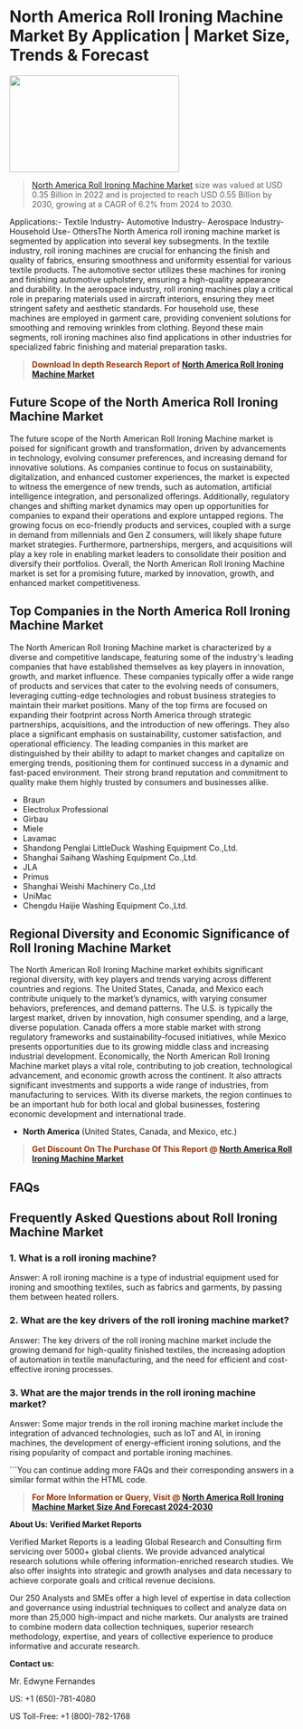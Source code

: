 <p><h1>North America Roll Ironing Machine Market By Application | Market Size, Trends & Forecast</h1><p><img class="aligncenter size-medium wp-image-105565" src="https://ffe5etoiles.com/wp-content/uploads/2025/01/MST7-300x171.png" alt="" width="300" height="171" /></p><blockquote><p><a href="https://www.verifiedmarketreports.com/download-sample/?rid=319656&utm_source=Github-NA&utm_medium=355" target="_blank">North America Roll Ironing Machine Market</a> size was valued at USD 0.35 Billion in 2022 and is projected to reach USD 0.55 Billion by 2030, growing at a CAGR of 6.2% from 2024 to 2030.</p></blockquote>Applications:- Textile Industry- Automotive Industry- Aerospace Industry- Household Use- OthersThe North America roll ironing machine market is segmented by application into several key subsegments. In the textile industry, roll ironing machines are crucial for enhancing the finish and quality of fabrics, ensuring smoothness and uniformity essential for various textile products. The automotive sector utilizes these machines for ironing and finishing automotive upholstery, ensuring a high-quality appearance and durability. In the aerospace industry, roll ironing machines play a critical role in preparing materials used in aircraft interiors, ensuring they meet stringent safety and aesthetic standards. For household use, these machines are employed in garment care, providing convenient solutions for smoothing and removing wrinkles from clothing. Beyond these main segments, roll ironing machines also find applications in other industries for specialized fabric finishing and material preparation tasks.</p><blockquote><p><span style="color: #993300;"><strong>Download In depth Research Report of <a href="https://www.verifiedmarketreports.com/download-sample/?rid=319656&utm_source=Github-NA&utm_medium=355">North America Roll Ironing Machine Market</a></strong></span></p></blockquote><h2>Future Scope of the North America Roll Ironing Machine Market</h2><p>The future scope of the North American Roll Ironing Machine market is poised for significant growth and transformation, driven by advancements in technology, evolving consumer preferences, and increasing demand for innovative solutions. As companies continue to focus on sustainability, digitalization, and enhanced customer experiences, the market is expected to witness the emergence of new trends, such as automation, artificial intelligence integration, and personalized offerings. Additionally, regulatory changes and shifting market dynamics may open up opportunities for companies to expand their operations and explore untapped regions. The growing focus on eco-friendly products and services, coupled with a surge in demand from millennials and Gen Z consumers, will likely shape future market strategies. Furthermore, partnerships, mergers, and acquisitions will play a key role in enabling market leaders to consolidate their position and diversify their portfolios. Overall, the North American Roll Ironing Machine market is set for a promising future, marked by innovation, growth, and enhanced market competitiveness.</p><h2>Top Companies in the North America Roll Ironing Machine Market</h2><p>The North American Roll Ironing Machine market is characterized by a diverse and competitive landscape, featuring some of the industry's leading companies that have established themselves as key players in innovation, growth, and market influence. These companies typically offer a wide range of products and services that cater to the evolving needs of consumers, leveraging cutting-edge technologies and robust business strategies to maintain their market positions. Many of the top firms are focused on expanding their footprint across North America through strategic partnerships, acquisitions, and the introduction of new offerings. They also place a significant emphasis on sustainability, customer satisfaction, and operational efficiency. The leading companies in this market are distinguished by their ability to adapt to market changes and capitalize on emerging trends, positioning them for continued success in a dynamic and fast-paced environment. Their strong brand reputation and commitment to quality make them highly trusted by consumers and businesses alike.</p><p><ul><li>Braun </li><li> Electrolux Professional </li><li> Girbau </li><li> Miele </li><li> Lavamac </li><li> Shandong Penglai LittleDuck Washing Equipment Co.,Ltd. </li><li> Shanghai Saihang Washing Equipment Co.,Ltd. </li><li> JLA </li><li> Primus </li><li> Shanghai Weishi Machinery Co.,Ltd </li><li> UniMac </li><li> Chengdu Haijie Washing Equipment Co.,Ltd.</li></ul></p><h2>Regional Diversity and Economic Significance of Roll Ironing Machine Market</h2><p>The North American Roll Ironing Machine market exhibits significant regional diversity, with key players and trends varying across different countries and regions. The United States, Canada, and Mexico each contribute uniquely to the market’s dynamics, with varying consumer behaviors, preferences, and demand patterns. The U.S. is typically the largest market, driven by innovation, high consumer spending, and a large, diverse population. Canada offers a more stable market with strong regulatory frameworks and sustainability-focused initiatives, while Mexico presents opportunities due to its growing middle class and increasing industrial development. Economically, the North American Roll Ironing Machine market plays a vital role, contributing to job creation, technological advancement, and economic growth across the continent. It also attracts significant investments and supports a wide range of industries, from manufacturing to services. With its diverse markets, the region continues to be an important hub for both local and global businesses, fostering economic development and international trade.</p><ul> <li><strong>North America</strong> (United States, Canada, and Mexico, etc.)</li></ul><blockquote><p><span style="color: #993300;"><strong>Get Discount On The Purchase Of This Report @ <a href="https://www.verifiedmarketreports.com/ask-for-discount/?rid=319656&utm_source=Github-NA&utm_medium=355">North America Roll Ironing Machine Market</a></strong></span></p></blockquote><h2>FAQs</h2><p><h2>Frequently Asked Questions about Roll Ironing Machine Market</h1><h3>1. What is a roll ironing machine?</div><div></h3><p>Answer: A roll ironing machine is a type of industrial equipment used for ironing and smoothing textiles, such as fabrics and garments, by passing them between heated rollers.</p><h3>2. What are the key drivers of the roll ironing machine market?</div><div></h3><p>Answer: The key drivers of the roll ironing machine market include the growing demand for high-quality finished textiles, the increasing adoption of automation in textile manufacturing, and the need for efficient and cost-effective ironing processes.</p><h3>3. What are the major trends in the roll ironing machine market?</div><div></h3><p>Answer: Some major trends in the roll ironing machine market include the integration of advanced technologies, such as IoT and AI, in ironing machines, the development of energy-efficient ironing solutions, and the rising popularity of compact and portable ironing machines.</p><!-- ... (continue with the rest of the FAQs and answers) ... --></body></html>```You can continue adding more FAQs and their corresponding answers in a similar format within the HTML code.</p><blockquote><p><span style="color: #993300;"><strong>For More Information or Query, Visit @ <a href="https://www.verifiedmarketreports.com/product/roll-ironing-machine-market/">North America Roll Ironing Machine Market Size And Forecast 2024-2030</a></strong></span></p></blockquote><p><strong>About Us: Verified Market Reports</strong></p><p>Verified Market Reports is a leading Global Research and Consulting firm servicing over 5000+ global clients. We provide advanced analytical research solutions while offering information-enriched research studies. We also offer insights into strategic and growth analyses and data necessary to achieve corporate goals and critical revenue decisions.</p><p>Our 250 Analysts and SMEs offer a high level of expertise in data collection and governance using industrial techniques to collect and analyze data on more than 25,000 high-impact and niche markets. Our analysts are trained to combine modern data collection techniques, superior research methodology, expertise, and years of collective experience to produce informative and accurate research.</p><p><strong>Contact us:</strong></p><p>Mr. Edwyne Fernandes</p><p>US: +1 (650)-781-4080</p><p>US Toll-Free: +1 (800)-782-1768</p>
